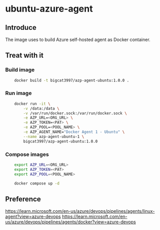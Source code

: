 # ubuntu-azure-agent

## Introduce

The image uses to build Azure self-hosted agent as Docker container.

## Treat with it

### Build image

```bash
    docker build -t bigcat3997/azp-agent-ubuntu:1.0.0 .
```

### Run image

```bash
    docker run -it \
        -v /data:/data \
        -v /var/run/docker.sock:/var/run/docker.sock \
        -e AZP_URL=<ORG_URL> \
        -e AZP_TOKEN=<PAT> \
        -e AZP_POOL=<POOL_NAME> \
        -e AZP_AGENT_NAME="Docker Agent 1 - Ubuntu" \
        --name azp-agent-ubuntu-1 \
        bigcat3997/azp-agent-ubuntu:1.0.0
```

### Compose images

```bash
    export AZP_URL=<ORG_URL>
    export AZP_TOKEN=<PAT>
    export AZP_POOL=<POOL_NAME>

    docker compose up -d
```

## Preference

https://learn.microsoft.com/en-us/azure/devops/pipelines/agents/linux-agent?view=azure-devops
https://learn.microsoft.com/en-us/azure/devops/pipelines/agents/docker?view=azure-devops